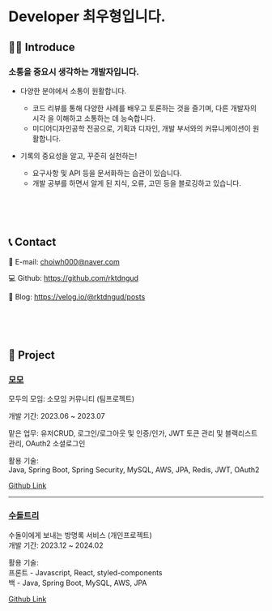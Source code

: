 # Developer 최우형입니다.


## 🙋‍♂️ Introduce
<h3>소통을 중요시 생각하는 개발자입니다.</h3>

- 다양한 분야에서 소통이 원활합니다.
  - 코드 리뷰를 통해 다양한 사례를 배우고 토론하는 것을 즐기며, 다른 개발자의 시각 을 이해하고 소통하는 데 능숙합니다.
  - 미디어디자인공학 전공으로, 기획과 디자인, 개발 부서와의 커뮤니케이션이 원활합니다.

  
- 기록의 중요성을 알고, 꾸준히 실천하는!
  - 요구사항 및 API 등을 문서화하는 습관이 있습니다.
  - 개발 공부를 하면서 알게 된 지식, 오류, 고민 등을 블로깅하고 있습니다.


<br /><br /><br />

## ️📞 Contact

📩 E-mail: choiwh000@naver.com

💻 Github: https://github.com/rktdngud

📝 Blog: https://velog.io/@rktdngud/posts


<br /><br /><br />

## 📁 Project
<h3><a href="https://github.com/rktdngud/MOMO">모모</a> <br /> </h3>

모두의 모임: 소모임 커뮤니티 (팀프로젝트)<br />

개발 기간: 2023.06 ~ 2023.07

맡은 업무: 유저CRUD, 로그인/로그아웃 및 인증/인가, JWT 토큰 관리 및 블랙리스트 관리, OAuth2 소셜로그인


활용 기술:<br />
Java, Spring Boot, Spring Security, MySQL, AWS, JPA, Redis, JWT, OAuth2
<br />

<a href="https://github.com/rktdngud/MOMO">Github Link</a>

---

<h3><a href="https://github.com/rktdngud/sudolTree">수돌트리</a></h3>

수돌이에게 보내는 방명록 서비스 (개인프로젝트)<br />
개발 기간: 2023.12 ~ 2024.02

활용 기술:<br />
프론트 - Javascript, React, styled-components<br />
백 - Java, Spring Boot, MySQL, AWS, JPA
<br/>

<a href="https://github.com/rktdngud/sudolTree">Github Link</a><br />
